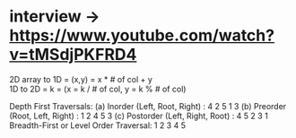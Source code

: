 # interview -> https://www.youtube.com/watch?v=tMSdjPKFRD4
2D array to 1D = (x,y) = x * # of col + y </br>
1D to 2D = k =  (x = k / # of col, y = k % # of col)

Depth First Traversals: 
(a) Inorder (Left, Root, Right) : 4 2 5 1 3 
(b) Preorder (Root, Left, Right) : 1 2 4 5 3 
(c) Postorder (Left, Right, Root) : 4 5 2 3 1
Breadth-First or Level Order Traversal: 1 2 3 4 5 

